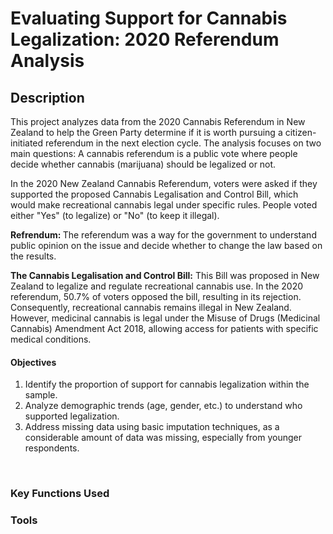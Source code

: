 <h1> Evaluating Support for Cannabis Legalization: 2020 Referendum Analysis </h1>



<h2>Description</h2>

This project analyzes data from the 2020 Cannabis Referendum in New Zealand to help the Green Party determine if it is worth pursuing a citizen-initiated referendum in the next election cycle. The analysis focuses on two main questions:
A cannabis referendum is a public vote where people decide whether cannabis (marijuana) should be legalized or not.

In the 2020 New Zealand Cannabis Referendum, voters were asked if they supported the proposed Cannabis Legalisation and Control Bill, which would make recreational cannabis legal under specific rules. People voted either "Yes" (to legalize) or "No" (to keep it illegal).

<b> Refrendum: </b> The referendum was a way for the government to understand public opinion on the issue and decide whether to change the law based on the results.

<b> The Cannabis Legalisation and Control Bill:</b> This Bill was proposed in New Zealand to legalize and regulate recreational cannabis use. In the 2020 referendum, 50.7% of voters opposed the bill, resulting in its rejection. Consequently, recreational cannabis remains illegal in New Zealand. However, medicinal cannabis is legal under the Misuse of Drugs (Medicinal Cannabis) Amendment Act 2018, allowing access for patients with specific medical conditions. 

   
#### Objectives
1. Identify the proportion of support for cannabis legalization within the sample.
2. Analyze demographic trends (age, gender, etc.) to understand who supported legalization.
3. Address missing data using basic imputation techniques, as a considerable amount of data was missing, especially from younger respondents.


<br />

### Key Functions Used


### Tools



